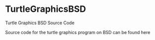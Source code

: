 # TurtleGraphicsBSD
Turtle Graphics BSD Source Code

Source code for the turtle graphics program on BSD can be found here
